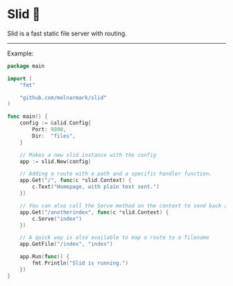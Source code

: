 **Slid** :speech_balloon:
========
Slid is a fast static file server with routing.


----------


Example:

```go
package main

import (
	"fmt"

	"github.com/molnarmark/slid"
)

func main() {
	config := &slid.Config{
		Port: 9898,
		Dir:  "files",
	}

	// Makes a new slid instance with the config
	app := slid.New(config)

	// Adding a route with a path and a specific handler function.
	app.Get("/", func(c *slid.Context) {
		c.Text("Homepage, with plain text sent.")
	})

	// You can also call the Serve method on the context to send back a file.
	app.Get("/anotherindex", func(c *slid.Context) {
		c.Serve("index")
	})

	// A quick way is also available to map a route to a filename
	app.GetFile("/index", "index")

	app.Run(func() {
		fmt.Println("Slid is running.")
	})
}
```





